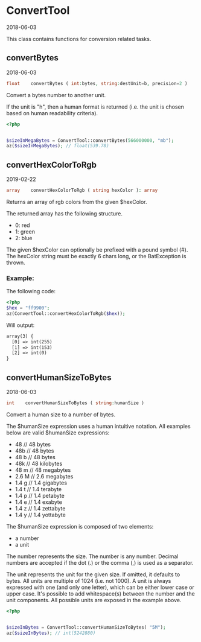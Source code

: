 ConvertTool
=====================
2018-06-03



This class contains functions for conversion related tasks.



convertBytes
-----------
2018-06-03


```php
float    convertBytes ( int:bytes, string:destUnit=b, precision=2 )
```

Convert a bytes number to another unit.

If the unit is "h", then a human format is returned (i.e. the unit is chosen based on
human readability criteria).



```php
<?php


$sizeInMegaBytes = ConvertTool::convertBytes(566000000, "mb");
az($sizeInMegaBytes); // float(539.78)


```




convertHexColorToRgb
-----------
2019-02-22


```php
array    convertHexColorToRgb ( string hexColor ): array
```

Returns an array of rgb colors from the given $hexColor.

The returned array has the following structure.
- 0: red
- 1: green
- 2: blue

The given $hexColor can optionally be prefixed with a pound symbol (#).
The hexColor string must be exactly 6 chars long, or the BatException is thrown.


### Example:

The following code:

```php
<?php
$hex = "ff9900";
az(ConvertTool::convertHexColorToRgb($hex));

```


Will output:

```html
array(3) {
  [0] => int(255)
  [1] => int(153)
  [2] => int(0)
}

```



convertHumanSizeToBytes
-----------
2018-06-03


```php
int    convertHumanSizeToBytes ( string:humanSize )
```

Convert a human size to a number of bytes.


The $humanSize expression uses a human intuitive notation. All examples below are valid $humanSize expressions:

- 48          // 48 bytes
- 48b         // 48 bytes
- 48 b        // 48 bytes
- 48k         // 48 kilobytes
- 48 m        // 48 megabytes
- 2.6 M       // 2.6 megabytes
- 1.4 g       // 1.4 gigabytes
- 1.4 t       // 1.4 terabyte
- 1.4 p       // 1.4 petabyte
- 1.4 e       // 1.4 exabyte
- 1.4 z       // 1.4 zettabyte
- 1.4 y       // 1.4 yottabyte


The $humanSize expression is composed of two elements:

- a number
- a unit

The number represents the size.
The number is any number. Decimal numbers are accepted if the dot (.) or the comma (,) is used as a separator.

The unit represents the unit for the given size.
If omitted, it defaults to bytes.
All units are multiple of 1024 (i.e. not 1000).
A unit is always expressed with one (and only one letter), which can be either lower case or upper case.
It's possible to add whitespace(s) between the number and the unit components.
All possible units are exposed in the example above.



```php
<?php


$sizeInBytes = ConvertTool::convertHumanSizeToBytes( "5M");
az($sizeInBytes); // int(5242880)


```
